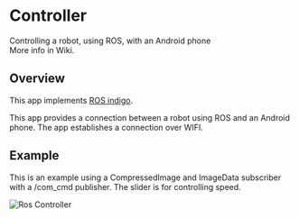 # Controller
Controlling a robot, using ROS, with an Android phone <br> More info in Wiki.  

## Overview
This app implements [ROS indigo](http://wiki.ros.org/android).

This app provides a connection between a robot using ROS and an Android phone. The app establishes a connection over WIFI.


## Example

This is an example using a CompressedImage and ImageData subscriber with a /com_cmd publisher. The slider is for controlling speed.

![Ros Controller](/media/screenshots/Screenshot1.png?raw=true "Ros controller")



